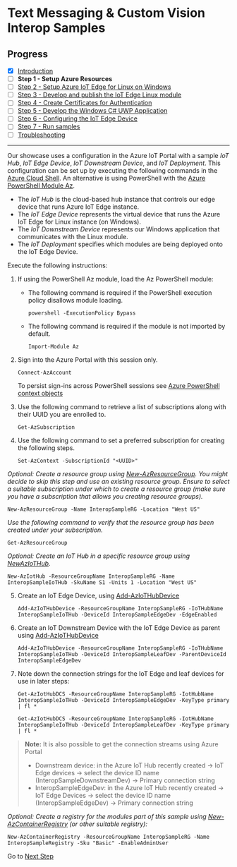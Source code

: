 # Text Messaging & Custom Vision Interop Samples
## Progress

- [x] [Introduction](../README.md)  
- [ ] **Step 1 - Setup Azure Resources**
- [ ] [Step 2 - Setup Azure IoT Edge for Linux on Windows](./Setup%20Azure%20IoT%20Edge%20for%20Linux%20on%20Windows.MD)  
- [ ] [Step 3 - Develop and publish the IoT Edge Linux module](./Develop%20and%20publish%20the%20IoT%20edge%20Linux%20module.MD)  
- [ ] [Step 4 - Create Certificates for Authentication](./Create%20Certificates%20for%20Authentication.MD)  
- [ ] [Step 5 - Develop the Windows C# UWP Application](./Develop%20the%20Windows%20C%23%20UWP%20Application.MD) 
- [ ] [Step 6 - Configuring the IoT Edge Device](./Configuring%20the%20IoT%20Edge%20Device.MD)  
- [ ] [Step 7 - Run samples](./Run%20samples.MD) 
- [ ] [Troubleshooting](./Troubleshooting.MD) 
---
Our showcase uses a configuration in the Azure IoT Portal with a sample *IoT Hub*, *IoT Edge Device*, *IoT Downstream Device*, and *IoT Deployment*. This configuration can be set up by executing the following commands in the [Azure Cloud Shell](https://docs.microsoft.com/azure/cloud-shell/features). An alternative is using PowerShell with the [Azure PowerShell Module Az](https://docs.microsoft.com/powershell/azure/install-az-ps).

- The *IoT Hub* is the cloud-based hub instance that controls our edge device that runs Azure IoT Edge instance.
- The *IoT Edge Device* represents the virtual device that runs the Azure IoT Edge for Linux instance (on Windows).
- The *IoT Downstream Device* represents our Windows application that communicates with the Linux module.
- The *IoT Deployment* specifies which modules are being deployed onto the IoT Edge Device.

Execute the following instructions:
1. If using the PowerShell Az module, load the Az PowerShell module:

   - The following command is required if the PowerShell execution policy disallows module loading.

       ```
       powershell -ExecutionPolicy Bypass
       ```

   - The following command is required if the module is not imported by default.

      ```
      Import-Module Az
      ```

2. Sign into the Azure Portal with this session only.

    ```
    Connect-AzAccount
    ```

   To persist sign-ins across PowerShell sessions see [Azure PowerShell context objects](https://docs.microsoft.com/powershell/azure/install-az-ps)


3. Use the following command to retrieve a list of subscriptions along with their UUID you are enrolled to.
   ```
   Get-AzSubscription
   ```

4. Use the following command to set a preferred subscription for creating the following steps.
   ```
   Set-AzContext -SubscriptionId "<UUID>"
   ```

*Optional: Create a resource group using [New-AzResourceGroup](https://docs.microsoft.com/azure/iot-hub/iot-hub-create-using-powershell#create-a-resource-group). You might decide to skip this step and use an existing resource group. Ensure to select a suitable subscription under which to create a resource group (make sure you have a subscription that allows you creating resource groups).*

   ```
   New-AzResourceGroup -Name InteropSampleRG -Location "West US"
   ```

   *Use the following command to verify that the resource group has been created under your subscription.*
   ```
   Get-AzResourceGroup
   ```

*Optional: Create an IoT Hub in a specific resource group using [NewAzIoTHub](https://docs.microsoft.com/azure/iot-hub/iot-hub-create-using-powershell#create-an-iot-hub).*

   ```
   New-AzIotHub -ResourceGroupName InteropSampleRG -Name InteropSampleIoTHub -SkuName S1 -Units 1 -Location "West US"
   ```

5. Create an IoT Edge Device, using [Add-AzIoTHubDevice](https://docs.microsoft.com/powershell/module/az.iothub/add-aziothubdevice)

   ```
   Add-AzIoTHubDevice -ResourceGroupName InteropSampleRG -IoTHubName InteropSampleIoTHub -DeviceId InteropSampleEdgeDev -EdgeEnabled
   ```

6. Create an IoT Downstream Device with the IoT Edge Device as parent using [Add-AzIoTHubDevice](https://docs.microsoft.com/powershell/module/az.iothub/add-aziothubdevice)

   ```
   Add-AzIoTHubDevice -ResourceGroupName InteropSampleRG -IoTHubName InteropSampleIoTHub -DeviceId InteropSampleLeafDev -ParentDeviceId InteropSampleEdgeDev
   ```

7. Note down the connection strings for the IoT Edge and leaf devices for use in later steps:

   ```
   Get-AzIotHubDCS -ResourceGroupName InteropSampleRG -IotHubName InteropSampleIoTHub -DeviceId InteropSampleEdgeDev -KeyType primary | fl *
   ```
   ```
   Get-AzIotHubDCS -ResourceGroupName InteropSampleRG -IotHubName InteropSampleIoTHub -DeviceId InteropSampleLeafDev -KeyType primary | fl *
   ```

  > **Note:** It is also possible to get the connection streams using Azure Portal
  >  - Downstream device: in the Azure IoT Hub recently created -> IoT Edge devices -> select the device ID name (InteropSampleDownstreamDev) -> Primary connection string 
  >  - InteropSampleEdgeDev: in the Azure IoT Hub recently created -> IoT Edge Devices -> select the device ID name (InteropSampleEdgeDev) -> Primary connection string 

*Optional: Create a registry for the modules part of this sample using [New-AzContainerRegistry](https://docs.microsoft.com/powershell/module/az.containerregistry/New-AzContainerRegistry) (or other suitable registry):*

   ```
   New-AzContainerRegistry -ResourceGroupName InteropSampleRG -Name InteropSampleRegistry -Sku "Basic" -EnableAdminUser
   ```

Go to [Next Step](./Setup%20Azure%20IoT%20Edge%20for%20Linux%20on%20Windows.MD)  

